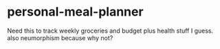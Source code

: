 # personal-meal-planner
Need this to track weekly groceries and budget plus health stuff I guess. also neumorphism because why not?
